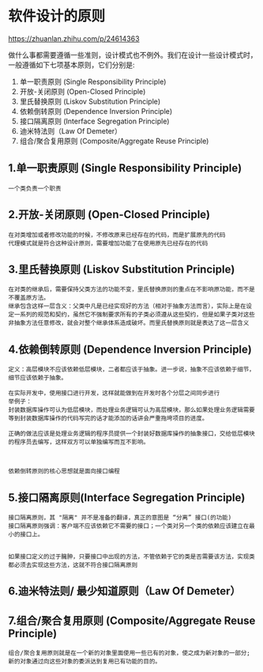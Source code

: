 # 软件设计的原则

https://zhuanlan.zhihu.com/p/24614363



做什么事都需要遵循一些准则，设计模式也不例外。我们在设计一些设计模式时，一般遵循如下七项基本原则，它们分别是:

1. 单一职责原则 (Single Responsibility Principle)
2. 开放-关闭原则 (Open-Closed Principle)
3. 里氏替换原则 (Liskov Substitution Principle)
4. 依赖倒转原则 (Dependence Inversion Principle)
5. 接口隔离原则 (Interface Segregation Principle)
6. 迪米特法则（Law Of Demeter）
7. 组合/聚合复用原则 (Composite/Aggregate Reuse Principle)







## 1.单一职责原则 (Single Responsibility Principle)

```
一个类负责一个职责
```





## 2.开放-关闭原则 (Open-Closed Principle)

```
在对类增加或者修改功能的时候，不修改原来已经存在的代码，而是扩展原先的代码
代理模式就是符合这种设计原则，需要增加功能了在使用原先已经存在的代码
```





## 3.里氏替换原则 (Liskov Substitution Principle)

```
在对类的继承后，需要保持父类方法的功能不变，里氏替换原则的重点在不影响原功能，而不是不覆盖原方法。
继承包含这样一层含义：父类中凡是已经实现好的方法（相对于抽象方法而言），实际上是在设定一系列的规范和契约，虽然它不强制要求所有的子类必须遵从这些契约，但是如果子类对这些非抽象方法任意修改，就会对整个继承体系造成破坏。而里氏替换原则就是表达了这一层含义
```



## 4.依赖倒转原则 (Dependence Inversion Principle)

```
定义：高层模块不应该依赖低层模块，二者都应该于抽象。进一步说，抽象不应该依赖于细节，细节应该依赖于抽象。

在实际开发中，使用接口进行开发，这样就能做到在开发时各个分层之间同步进行
举例子：
封装数据库操作可认为低层模块，而处理业务逻辑可认为高层模块，那么如果处理业务逻辑需要等到封装数据库操作的代码写完的话才能添加的话讲会严重拖垮项目的进度。

正确的做法应该是处理业务逻辑的程序员提供一个封装好数据库操作的抽象接口，交给低层模块的程序员去编写，这样双方可以单独编写而互不影响。



依赖倒转原则的核心思想就是面向接口编程

```



## 5.接口隔离原则(Interface Segregation Principle)

```
接口隔离原则，其 "隔离" 并不是准备的翻译，真正的意图是 “分离” 接口(的功能)
接口隔离原则强调：客户端不应该依赖它不需要的接口；一个类对另一个类的依赖应该建立在最小的接口上。


如果接口定义的过于臃肿，只要接口中出现的方法，不管依赖于它的类是否需要该方法，实现类都必须去实现这些方法，这就不符合接口隔离原则
```



## 6.迪米特法则/ 最少知道原则（Law Of Demeter）





## 7.组合/聚合复用原则 (Composite/Aggregate Reuse Principle)

```
组合/聚合复用原则就是在一个新的对象里面使用一些已有的对象，使之成为新对象的一部分; 新的对象通过向这些对象的委派达到复用已有功能的目的。
```

